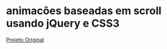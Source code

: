 # animacões baseadas em scroll usando jQuery e CSS3

<a href="https://www.sitepoint.com/scroll-based-animations-jquery-css3/">Projeto Original</a>
